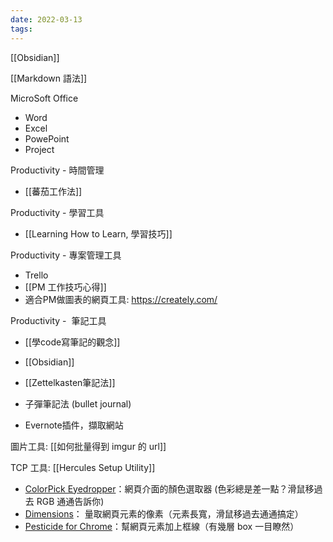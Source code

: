 ```yaml
---
date: 2022-03-13
tags:
---
```


[[Obsidian]]

[[Markdown 語法]]

MicroSoft Office
- Word
- Excel
- PowePoint
- Project

Productivity - 時間管理
- [[蕃茄工作法]]

Productivity - 學習工具
- [[Learning How to Learn, 學習技巧]]

Productivity - 專案管理工具
- Trello
- [[PM 工作技巧心得]]
- 適合PM做圖表的網頁工具: https://creately.com/

Productivity -  筆記工具
- [[學code寫筆記的觀念]]
- [[Obsidian]]
- [[Zettelkasten筆記法]]

- 子彈筆記法 (bullet journal)
- Evernote插件，擷取網站

圖片工具: [[如何批量得到 imgur 的 url]]

TCP 工具: [[Hercules Setup Utility]]

-   [ColorPick Eyedropper](https://chrome.google.com/webstore/detail/colorpick-eyedropper/ohcpnigalekghcmgcdcenkpelffpdolg?hl=zh-tw)：網頁介面的顏色選取器 (色彩總是差一點？滑鼠移過去 RGB 通通告訴你)
-   [Dimensions](https://chrome.google.com/webstore/detail/dimensions/baocaagndhipibgklemoalmkljaimfdj?hl=zh-tw)： 量取網頁元素的像素（元素長寬，滑鼠移過去通通搞定）
-   [Pesticide for Chrome](https://chrome.google.com/webstore/detail/pesticide-for-chrome-with/neonnmencpneifkhlmhmfhfiklgjmloi/related)：幫網頁元素加上框線（有幾層 box 一目瞭然）